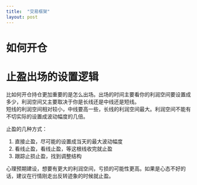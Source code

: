 ```yaml
---
title:  "交易框架"
layout: post
---
```

# 如何开仓


# 止盈出场的设置逻辑

比如何开仓持仓更加重要的是怎么出场。出场的时间主要看你的利润空间要设置成多少，利润空间又主要取决于你是长线还是中线还是短线。  
短线的利润空间相对较小，中线要高一些，长线的利润空间最大。利润空间不能有不切实际的设置成波动幅度的几倍。  

止盈的几种方式：
1. 直接止盈，尽可能的设置成当天的最大波动幅度
2. 看线止盈，看线止盈，等这根线收完就止盈
3. 跟踪止损止盈，找到调整结构

心理预期建设，想要有更大的利润空间，亏损的可能性更高。如果是心态不好的话，建议在行情刚走出反转迹象的时候就止盈。



